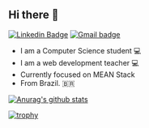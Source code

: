 ## Hi there 👋 

[![Linkedin Badge](https://img.shields.io/badge/linkedin-%230077B5.svg?&style=flat-square&logo=linkedin&logoColor=white)](https://www.linkedin.com/in/jrcodev/)
[![Gmail badge](https://img.shields.io/badge/-jr.cod.dev@gmail.com-c14438?style=flat-square&logo=Gmail&logoColor=white&link=mailto:jr.cod.dev@gmail.com)](mailto:jr.cod.dev@gmail.com)

- I am a Computer Science student 💻
- I am a web development teacher 💻
- Currently focused on MEAN Stack
- From Brazil. 🇧🇷

[![Anurag's github stats](https://github-readme-stats.vercel.app/api?username=jrcodev&count_private=true&theme=dark&include_all_commits=true)](https://github.com/anuraghazra/github-readme-stats)

[![trophy](https://github-profile-trophy.vercel.app/?username=jrcodev)](https://github.com/jrcodev)

